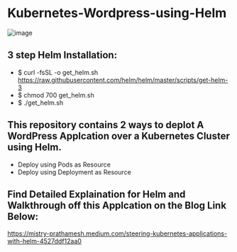 # Kubernetes-Wordpress-using-Helm

![image](https://user-images.githubusercontent.com/69296850/115973339-e9f58000-a571-11eb-8286-bc361bfadafa.png)

## 3 step Helm Installation:
* $ curl -fsSL -o get_helm.sh https://raw.githubusercontent.com/helm/helm/master/scripts/get-helm-3
* $ chmod 700 get_helm.sh
* $ ./get_helm.sh

## This repository contains 2 ways to deplot A WordPress Applcation over a Kubernetes Cluster using Helm.

* Deploy using Pods as Resource
* Deploy using Deployment as Resource

## Find Detailed Explaination for Helm and Walkthrough off this Applcation on the Blog Link Below:

https://mistry-prathamesh.medium.com/steering-kubernetes-applications-with-helm-4527ddf12aa0
